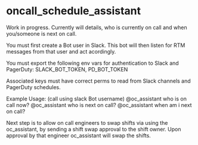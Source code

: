 # oncall_schedule_assistant

Work in progress. Currently will details, who is currently on call and when you/someone is next on call.

You must first create a Bot user in Slack. This bot will then listen for RTM messages from that user and act acordingly.

You must export the following env vars for authentication to Slack and PagerDuty: SLACK_BOT_TOKEN, PD_BOT_TOKEN

Associated keys must have correct perms to read from Slack channels and PagerDuty schedules.

Example Usage:
(call using slack Bot username)
@oc_assistant who is on call now?
@oc_assistant who is next on call?
@oc_assistant when am i next on call?

Next step is to allow on call engineers to swap shifts via using the oc_assistant, by sending a shift swap approval to the shift owner. Upon approval by that engineer oc_assistant will swap the shifts.
